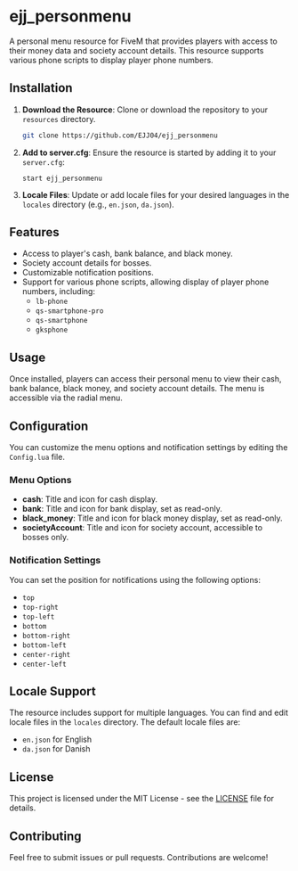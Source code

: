 # ejj_personmenu

A personal menu resource for FiveM that provides players with access to their money data and society account details. This resource supports various phone scripts to display player phone numbers.

## Installation

1. **Download the Resource**:
   Clone or download the repository to your `resources` directory.

   ```bash
   git clone https://github.com/EJJ04/ejj_personmenu
   ```

2. **Add to server.cfg**: Ensure the resource is started by adding it to your `server.cfg`:

   ```
   start ejj_personmenu
   ```

3. **Locale Files**: Update or add locale files for your desired languages in the `locales` directory (e.g., `en.json`, `da.json`).

## Features

- Access to player's cash, bank balance, and black money.
- Society account details for bosses.
- Customizable notification positions.
- Support for various phone scripts, allowing display of player phone numbers, including:
  - `lb-phone`
  - `qs-smartphone-pro`
  - `qs-smartphone`
  - `gksphone`

## Usage

Once installed, players can access their personal menu to view their cash, bank balance, black money, and society account details. The menu is accessible via the radial menu.

## Configuration

You can customize the menu options and notification settings by editing the `Config.lua` file. 

### Menu Options

- **cash**: Title and icon for cash display.
- **bank**: Title and icon for bank display, set as read-only.
- **black_money**: Title and icon for black money display, set as read-only.
- **societyAccount**: Title and icon for society account, accessible to bosses only.

### Notification Settings

You can set the position for notifications using the following options:
- `top`
- `top-right`
- `top-left`
- `bottom`
- `bottom-right`
- `bottom-left`
- `center-right`
- `center-left`

## Locale Support

The resource includes support for multiple languages. You can find and edit locale files in the `locales` directory. The default locale files are:
- `en.json` for English
- `da.json` for Danish

## License

This project is licensed under the MIT License - see the [LICENSE](LICENSE) file for details.

## Contributing

Feel free to submit issues or pull requests. Contributions are welcome!